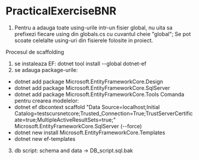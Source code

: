 # PracticalExerciseBNR

1. Pentru a adauga toate using-urile intr-un fisier global, nu uita sa prefixezi fiecare using din globals.cs cu cuvantul cheie "global"; Se pot scoate celelalte using-uri din fisierele folosite in proiect.

Procesul de scaffolding 
1. se instaleaza EF: dotnet tool install --global dotnet-ef
2. se adauga package-urile: 
 - dotnet add package Microsoft.EntityFrameworkCore.Design
 - dotnet add package Microsoft.EntityFrameworkCore.SqlServer
 - dotnet add package Microsoft.EntityFrameworkCore.Tools
 Comanda pentru crearea modelelor:
 - dotnet ef dbcontext scaffold "Data Source=localhost;Initial Catalog=testscursnetcore;Trusted_Connection=True;TrustServerCertificate=true;MultipleActiveResultSets=true;" Microsoft.EntityFrameworkCore.SqlServer (--force)
 - dotnet new install Microsoft.EntityFrameworkCore.Templates
 - dotnet new ef-templates
 
 
 3. db script: schema and data -> DB_script.sql.bak